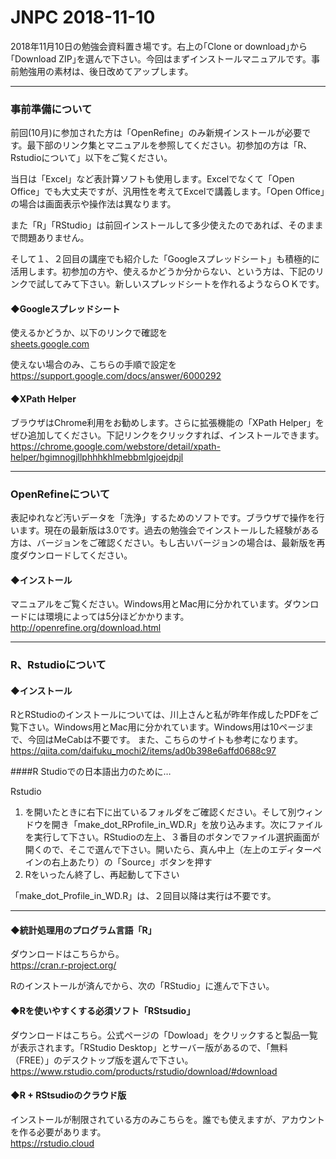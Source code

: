 # JNPC 2018-11-10

2018年11月10日の勉強会資料置き場です。右上の｢Clone or download｣から｢Download ZIP｣を選んで下さい。今回はまずインストールマニュアルです。事前勉強用の素材は、後日改めてアップします。

---

### 事前準備について
前回(10月)に参加された方は「OpenRefine」のみ新規インストールが必要です。最下部のリンク集とマニュアルを参照してください。初参加の方は「R、Rstudioについて」以下をご覧ください。

当日は「Excel」など表計算ソフトも使用します。Excelでなくて「Open Office」でも大丈夫ですが、汎用性を考えてExcelで講義します。「Open Office」の場合は画面表示や操作法は異なります。

また「R」「RStudio」は前回インストールして多少使えたのであれば、そのままで問題ありません。

そして１、２回目の講座でも紹介した「Googleスプレッドシート」も積極的に活用します。初参加の方や、使えるかどうか分からない、という方は、下記のリンクで試してみて下さい。新しいスプレッドシートを作れるようならＯＫです。

#### ◆Googleスプレッドシート

使えるかどうか、以下のリンクで確認を  
[sheets.google.com](https://sheets.google.com)

使えない場合のみ、こちらの手順で設定を  
https://support.google.com/docs/answer/6000292

#### ◆XPath Helper
ブラウザはChrome利用をお勧めします。さらに拡張機能の「XPath Helper」をぜひ追加してください。下記リンクをクリックすれば、インストールできます。
https://chrome.google.com/webstore/detail/xpath-helper/hgimnogjllphhhkhlmebbmlgjoejdpjl


---

### OpenRefineについて
表記ゆれなど汚いデータを「洗浄」するためのソフトです。ブラウザで操作を行います。現在の最新版は3.0です。過去の勉強会でインストールした経験がある方は、バージョンをご確認ください。もし古いバージョンの場合は、最新版を再度ダウンロードしてください。

#### ◆インストール
マニュアルをご覧ください。Windows用とMac用に分かれています。ダウンロードには環境によっては5分ほどかかります。
http://openrefine.org/download.html

---

### R、Rstudioについて

#### ◆インストール

RとRStudioのインストールについては、川上さんと私が昨年作成したPDFをご覧下さい。Windows用とMac用に分かれています。Windows用は10ページまで、今回はMeCabは不要です。
また、こちらのサイトも参考になります。  
https://qiita.com/daifuku_mochi2/items/ad0b398e6affd0688c97

####R Studioでの日本語出力のために…


Rstudio

1. を開いたときに右下に出ているフォルダをご確認ください。そして別ウィンドウを開き「make_dot_RProfile_in_WD.R」を放り込みます。次にファイルを実行して下さい。RStudioの左上、３番目のボタンでファイル選択画面が開くので、そこで選んで下さい。開いたら、真ん中上（左上のエディターペインの右上あたり）の「Source」ボタンを押す
1. Rをいったん終了し、再起動して下さい

「make_dot_Profile_in_WD.R」は、２回目以降は実行は不要です。  

---

#### ◆統計処理用のプログラム言語「R」

ダウンロードはこちらから。  
https://cran.r-project.org/

Rのインストールが済んでから、次の「RStudio」に進んで下さい。

#### ◆Rを使いやすくする必須ソフト「RStsudio」

ダウンロードはこちら。公式ページの「Dowload」をクリックすると製品一覧が表示されます。「RStudio Desktop」とサーバー版があるので、「無料（FREE）」のデスクトップ版を選んで下さい。  
https://www.rstudio.com/products/rstudio/download/#download

#### ◆R + RStsudioのクラウド版

インストールが制限されている方のみこちらを。誰でも使えますが、アカウントを作る必要があります。  
https://rstudio.cloud

